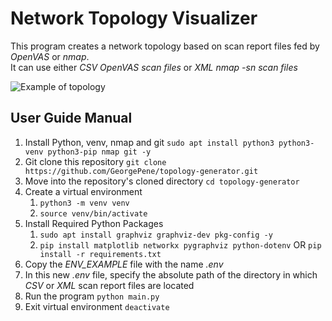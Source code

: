 # Network Topology Visualizer
This program creates a network topology based on scan report files fed by *OpenVAS* or *nmap*.  
It can use either *CSV OpenVAS scan files* or *XML nmap -sn scan files*  


![Example of topology](images/topology_example.png)

## User Guide Manual  
1. Install Python, venv, nmap and git `sudo apt install python3 python3-venv python3-pip nmap git -y`
2. Git clone this repository `git clone https://github.com/GeorgePene/topology-generator.git`
3. Move into the repository's cloned directory `cd topology-generator` 
4. Create a virtual environment 
   1. `python3 -m venv venv`
   2. `source venv/bin/activate`
5. Install Required Python Packages
   1. `sudo apt install graphviz graphviz-dev pkg-config -y`
   2. `pip install matplotlib networkx pygraphviz python-dotenv` OR `pip install -r requirements.txt`
6. Copy the *ENV_EXAMPLE* file with the name *.env*
6. In this new *.env* file, specify the absolute path of the directory in which *CSV* or *XML* scan report files are located
7. Run the program `python main.py`
8. Exit virtual environment `deactivate`
